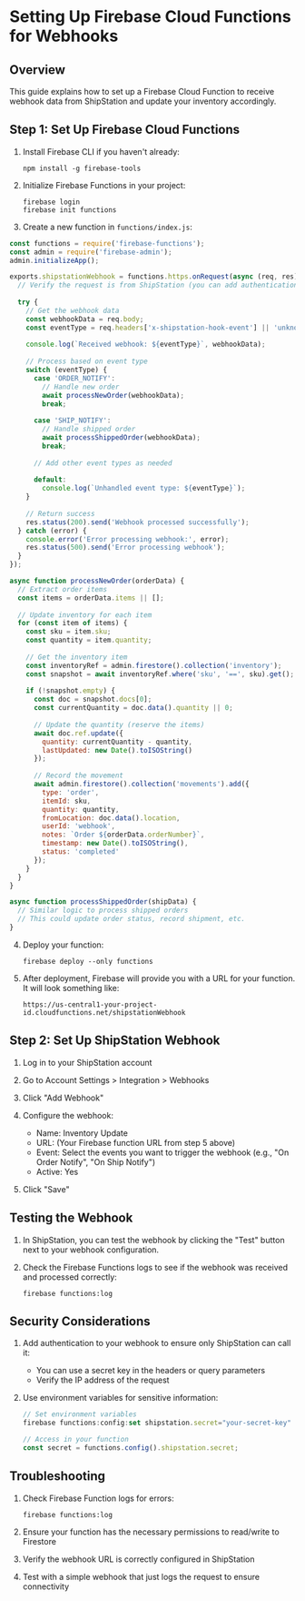 # Setting Up Firebase Cloud Functions for Webhooks

## Overview
This guide explains how to set up a Firebase Cloud Function to receive webhook data from ShipStation and update your inventory accordingly.

## Step 1: Set Up Firebase Cloud Functions

1. Install Firebase CLI if you haven't already:
   ```
   npm install -g firebase-tools
   ```

2. Initialize Firebase Functions in your project:
   ```
   firebase login
   firebase init functions
   ```

3. Create a new function in `functions/index.js`:

```javascript
const functions = require('firebase-functions');
const admin = require('firebase-admin');
admin.initializeApp();

exports.shipstationWebhook = functions.https.onRequest(async (req, res) => {
  // Verify the request is from ShipStation (you can add authentication here)
  
  try {
    // Get the webhook data
    const webhookData = req.body;
    const eventType = req.headers['x-shipstation-hook-event'] || 'unknown';
    
    console.log(`Received webhook: ${eventType}`, webhookData);
    
    // Process based on event type
    switch (eventType) {
      case 'ORDER_NOTIFY':
        // Handle new order
        await processNewOrder(webhookData);
        break;
      
      case 'SHIP_NOTIFY':
        // Handle shipped order
        await processShippedOrder(webhookData);
        break;
      
      // Add other event types as needed
      
      default:
        console.log(`Unhandled event type: ${eventType}`);
    }
    
    // Return success
    res.status(200).send('Webhook processed successfully');
  } catch (error) {
    console.error('Error processing webhook:', error);
    res.status(500).send('Error processing webhook');
  }
});

async function processNewOrder(orderData) {
  // Extract order items
  const items = orderData.items || [];
  
  // Update inventory for each item
  for (const item of items) {
    const sku = item.sku;
    const quantity = item.quantity;
    
    // Get the inventory item
    const inventoryRef = admin.firestore().collection('inventory');
    const snapshot = await inventoryRef.where('sku', '==', sku).get();
    
    if (!snapshot.empty) {
      const doc = snapshot.docs[0];
      const currentQuantity = doc.data().quantity || 0;
      
      // Update the quantity (reserve the items)
      await doc.ref.update({
        quantity: currentQuantity - quantity,
        lastUpdated: new Date().toISOString()
      });
      
      // Record the movement
      await admin.firestore().collection('movements').add({
        type: 'order',
        itemId: sku,
        quantity: quantity,
        fromLocation: doc.data().location,
        userId: 'webhook',
        notes: `Order ${orderData.orderNumber}`,
        timestamp: new Date().toISOString(),
        status: 'completed'
      });
    }
  }
}

async function processShippedOrder(shipData) {
  // Similar logic to process shipped orders
  // This could update order status, record shipment, etc.
}
```

4. Deploy your function:
   ```
   firebase deploy --only functions
   ```

5. After deployment, Firebase will provide you with a URL for your function. It will look something like:
   ```
   https://us-central1-your-project-id.cloudfunctions.net/shipstationWebhook
   ```

## Step 2: Set Up ShipStation Webhook

1. Log in to your ShipStation account

2. Go to Account Settings > Integration > Webhooks

3. Click "Add Webhook"

4. Configure the webhook:
   - Name: Inventory Update
   - URL: (Your Firebase function URL from step 5 above)
   - Event: Select the events you want to trigger the webhook (e.g., "On Order Notify", "On Ship Notify")
   - Active: Yes

5. Click "Save"

## Testing the Webhook

1. In ShipStation, you can test the webhook by clicking the "Test" button next to your webhook configuration.

2. Check the Firebase Functions logs to see if the webhook was received and processed correctly:
   ```
   firebase functions:log
   ```

## Security Considerations

1. Add authentication to your webhook to ensure only ShipStation can call it:
   - You can use a secret key in the headers or query parameters
   - Verify the IP address of the request

2. Use environment variables for sensitive information:
   ```javascript
   // Set environment variables
   firebase functions:config:set shipstation.secret="your-secret-key"
   
   // Access in your function
   const secret = functions.config().shipstation.secret;
   ```

## Troubleshooting

1. Check Firebase Function logs for errors:
   ```
   firebase functions:log
   ```

2. Ensure your function has the necessary permissions to read/write to Firestore

3. Verify the webhook URL is correctly configured in ShipStation

4. Test with a simple webhook that just logs the request to ensure connectivity
